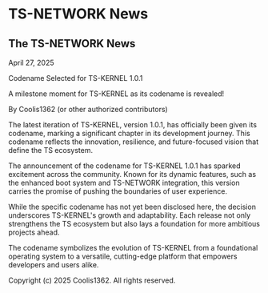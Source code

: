 # TS-NETWORK News

## The TS-NETWORK News

April 27, 2025

Codename Selected for TS-KERNEL 1.0.1

A milestone moment for TS-KERNEL as its codename is revealed!

By Coolis1362 (or other authorized contributors)

The latest iteration of TS-KERNEL, version 1.0.1, has officially been given its codename, marking a significant chapter in its development journey. This codename reflects the innovation, resilience, and future-focused vision that define the TS ecosystem.

The announcement of the codename for TS-KERNEL 1.0.1 has sparked excitement across the community. Known for its dynamic features, such as the enhanced boot system and TS-NETWORK integration, this version carries the promise of pushing the boundaries of user experience.

While the specific codename has not yet been disclosed here, the decision underscores TS-KERNEL's growth and adaptability. Each release not only strengthens the TS ecosystem but also lays a foundation for more ambitious projects ahead.

The codename symbolizes the evolution of TS-KERNEL from a foundational operating system to a versatile, cutting-edge platform that empowers developers and users alike.

Copyright (c) 2025 Coolis1362. All rights reserved.
